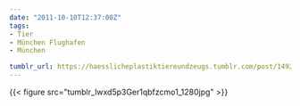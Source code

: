 ```yaml
---
date: "2011-10-10T12:37:00Z"
tags:
- Tier
- München Flughafen
- München

tumblr_url: https://haesslicheplastiktiereundzeugs.tumblr.com/post/14924534860
---
```

{{< figure src="tumblr_lwxd5p3Ger1qbfzcmo1_1280jpg" >}} 
